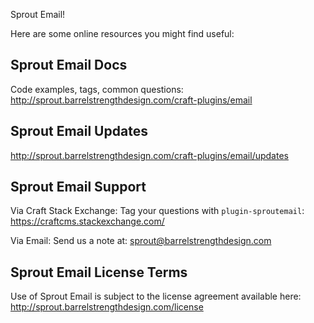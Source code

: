 Sprout Email!

Here are some online resources you might find useful:


Sprout Email Docs
------------------------------------------------------------
Code examples, tags, common questions:
http://sprout.barrelstrengthdesign.com/craft-plugins/email


Sprout Email Updates
------------------------------------------------------------
http://sprout.barrelstrengthdesign.com/craft-plugins/email/updates


Sprout Email Support
------------------------------------------------------------

Via Craft Stack Exchange: Tag your questions with `plugin-sproutemail`:
https://craftcms.stackexchange.com/

Via Email:
Send us a note at: sprout@barrelstrengthdesign.com


Sprout Email License Terms
------------------------------------------------------------
Use of Sprout Email is subject to the license agreement available here:
http://sprout.barrelstrengthdesign.com/license